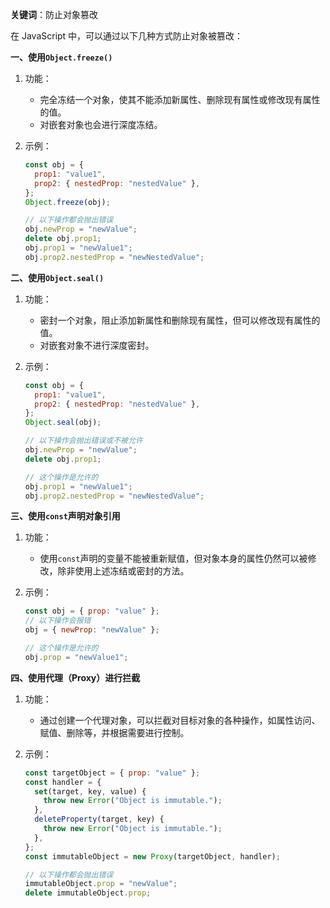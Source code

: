 **关键词**：防止对象篡改

在 JavaScript 中，可以通过以下几种方式防止对象被篡改：

**一、使用`Object.freeze()`**

1. 功能：

   - 完全冻结一个对象，使其不能添加新属性、删除现有属性或修改现有属性的值。
   - 对嵌套对象也会进行深度冻结。

2. 示例：

   ```javascript
   const obj = {
     prop1: "value1",
     prop2: { nestedProp: "nestedValue" },
   };
   Object.freeze(obj);

   // 以下操作都会抛出错误
   obj.newProp = "newValue";
   delete obj.prop1;
   obj.prop1 = "newValue1";
   obj.prop2.nestedProp = "newNestedValue";
   ```

**二、使用`Object.seal()`**

1. 功能：

   - 密封一个对象，阻止添加新属性和删除现有属性，但可以修改现有属性的值。
   - 对嵌套对象不进行深度密封。

2. 示例：

   ```javascript
   const obj = {
     prop1: "value1",
     prop2: { nestedProp: "nestedValue" },
   };
   Object.seal(obj);

   // 以下操作会抛出错误或不被允许
   obj.newProp = "newValue";
   delete obj.prop1;

   // 这个操作是允许的
   obj.prop1 = "newValue1";
   obj.prop2.nestedProp = "newNestedValue";
   ```

**三、使用`const`声明对象引用**

1. 功能：

   - 使用`const`声明的变量不能被重新赋值，但对象本身的属性仍然可以被修改，除非使用上述冻结或密封的方法。

2. 示例：

   ```javascript
   const obj = { prop: "value" };
   // 以下操作会报错
   obj = { newProp: "newValue" };

   // 这个操作是允许的
   obj.prop = "newValue1";
   ```

**四、使用代理（Proxy）进行拦截**

1. 功能：

   - 通过创建一个代理对象，可以拦截对目标对象的各种操作，如属性访问、赋值、删除等，并根据需要进行控制。

2. 示例：

   ```javascript
   const targetObject = { prop: "value" };
   const handler = {
     set(target, key, value) {
       throw new Error("Object is immutable.");
     },
     deleteProperty(target, key) {
       throw new Error("Object is immutable.");
     },
   };
   const immutableObject = new Proxy(targetObject, handler);

   // 以下操作都会抛出错误
   immutableObject.prop = "newValue";
   delete immutableObject.prop;
   ```
